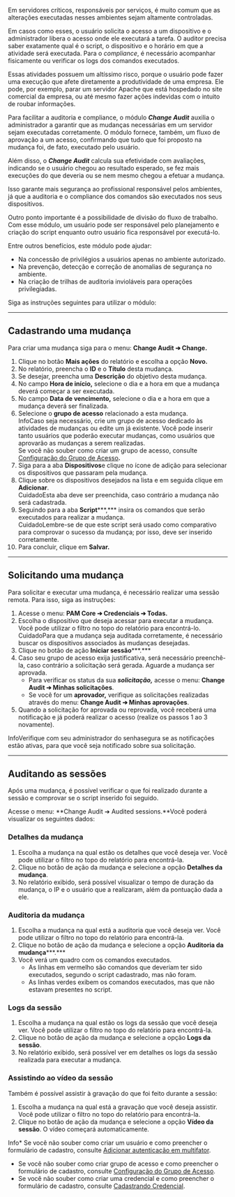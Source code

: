 Em servidores críticos, responsáveis por serviços, é muito comum que as alterações executadas nesses ambientes sejam altamente controladas.

Em casos como esses, o usuário solicita o acesso a um dispositivo e o administrador libera o acesso onde ele executará a tarefa. O auditor precisa saber exatamente qual é o script, o dispositivo e o horário em que a atividade será executada. Para o *compliance*, é necessário acompanhar fisicamente ou verificar os logs dos comandos executados.

Essas atividades possuem um altíssimo risco, porque o usuário pode fazer uma execução que afete diretamente a produtividade de uma empresa. Ele pode, por exemplo, parar um servidor Apache que está hospedado no site comercial da empresa, ou até mesmo fazer ações indevidas com o intuito de roubar informações.

Para facilitar a auditoria e compliance, o módulo ***Change Audit*** auxilia o administrador a garantir que as mudanças necessárias em um servidor sejam executadas corretamente. O módulo fornece, também, um fluxo de aprovação a um acesso, confirmando que tudo que foi proposto na mudança foi, de fato, executado pelo usuário.

Além disso, o ***Change Audit*** calcula sua efetividade com avaliações, indicando se o usuário chegou ao resultado esperado, se fez mais execuções do que deveria ou se nem mesmo chegou a efetuar a mudança.

Isso garante mais segurança ao profissional responsável pelos ambientes, já que a auditoria e o compliance dos comandos são executados nos seus dispositivos.

Outro ponto importante é a possibilidade de divisão do fluxo de trabalho. Com esse módulo, um usuário pode ser responsável pelo planejamento e criação do script enquanto outro usuário fica responsável por executá\-lo.

Entre outros benefícios, este módulo pode ajudar:

* Na concessão de privilégios a usuários apenas no ambiente autorizado.
* Na prevenção, detecção e correção de anomalias de segurança no ambiente.
* Na criação de trilhas de auditoria invioláveis para operações privilegiadas.

Siga as instruções seguintes para utilizar o módulo:



---

## Cadastrando uma mudança

Para criar uma mudança siga para o menu: **Change Audit ➔ Change.**

1. Clique no botão **Mais ações** do relatório e escolha a opção **Novo.**
2. No relatório, preencha o **ID** e o **Título** desta mudança.
3. Se desejar, preencha uma **Descrição** do objetivo desta mudança.
4. No campo **Hora de início,** selecione o dia e a hora em que a mudança deverá começar a ser executada.
5. No campo **Data de vencimento,** selecione o dia e a hora em que a mudança deverá ser finalizada.
6. Selecione o **grupo de acesso** relacionado a esta mudança.  
InfoCaso seja necessário, crie um grupo de acesso dedicado às atividades de mudanças ou edite um já existente. Você pode inserir tanto usuários que poderão executar mudanças, como usuários que aprovarão as mudanças a serem realizadas.  
Se você não souber como criar um grupo de acesso, consulte [Configuração do Grupo de Acesso](/v3-33/docs/pt/user-management-access-groups)**.**
7. Siga para a aba **Dispositivos**e clique no ícone de adição para selecionar os dispositivos que passaram pela mudança.
8. Clique sobre os dispositivos desejados na lista e em seguida clique em **Adicionar**.  
CuidadoEsta aba deve ser preenchida, caso contrário a mudança não será cadastrada.
9. Seguindo para a aba **Script*****,*** insira os comandos que serão executados para realizar a mudança.  
CuidadoLembre\-se de que este script será usado como comparativo para comprovar o sucesso da mudança; por isso, deve ser inserido corretamente.
10. Para concluir, clique em **Salvar.**



---

## Solicitando uma mudança

Para solicitar e executar uma mudança, é necessário realizar uma sessão remota. Para isso, siga as instruções:

1. Acesse o menu: **PAM Core ➔ Credenciais ➔ Todas.**
2. Escolha o dispositivo que deseja acessar para executar a mudança. Você pode utilizar o filtro no topo do relatório para encontrá\-lo.  
CuidadoPara que a mudança seja auditada corretamente, é necessário buscar os dispositivos associados às mudanças desejadas.
3. Clique no botão de ação **Iniciar sessão*****.***
4. Caso seu grupo de acesso exija justificativa, será necessário preenchê\-la, caso contrário a solicitação será gerada. Aguarde a mudança ser aprovada.
	* Para verificar os status da sua ***solicitação,*** acesse o menu: **Change Audit ➔ Minhas solicitações**.
	* Se você for um **aprovador,** verifique as solicitações realizadas através do menu: **Change Audit ➔ Minhas aprovações**.
5. Quando a solicitação for aprovada ou reprovada, você receberá uma notificação e já poderá realizar o acesso (realize os passos 1 ao 3 novamente).

InfoVerifique com seu administrador do senhasegura se as notificações estão ativas, para que você seja notificado sobre sua solicitação.



---

## Auditando as sessões

Após uma mudança, é possível verificar o que foi realizado durante a sessão e comprovar se o script inserido foi seguido.

Acesse o menu: **Change Audit ➔ Audited sessions.**Você poderá visualizar os seguintes dados:

### Detalhes da mudança

1. Escolha a mudança na qual estão os detalhes que você deseja ver. Você pode utilizar o filtro no topo do relatório para encontrá\-la.
2. Clique no botão de ação da mudança e selecione a opção **Detalhes da mudança**.
3. No relatório exibido, será possível visualizar o tempo de duração da mudança, o IP e o usuário que a realizaram, além da pontuação dada a ele.

### Auditoria da mudança

1. Escolha a mudança na qual está a auditoria que você deseja ver. Você pode utilizar o filtro no topo do relatório para encontrá\-la.
2. Clique no botão de ação da mudança e selecione a opção **Auditoria da mudança*****.***
3. Você verá um quadro com os comandos executados.
	* As linhas em vermelho são comandos que deveriam ter sido executados, segundo o script cadastrado, mas não foram.
	* As linhas verdes exibem os comandos executados, mas que não estavam presentes no script.

### Logs da sessão

1. Escolha a mudança na qual estão os logs da sessão que você deseja ver. Você pode utilizar o filtro no topo do relatório para encontrá\-la.
2. Clique no botão de ação da mudança e selecione a opção **Logs da sessão**.
3. No relatório exibido, será possível ver em detalhes os logs da sessão realizada para executar a mudança.

### Assistindo ao vídeo da sessão

Também é possível assistir à gravação do que foi feito durante a sessão:

1. Escolha a mudança na qual está a gravação que você deseja assistir. Você pode utilizar o filtro no topo do relatório para encontrá\-la.
2. Clique no botão de ação da mudança e selecione a opção **Vídeo da sessão**. O vídeo começará automaticamente.

Info* Se você não souber como criar um usuário e como preencher o formulário de cadastro, consulte [Adicionar autenticação em multifator](/v3-33/docs/pt/user-management-add-multi-factor-authentication).
* Se você não souber como criar grupo de acesso e como preencher o formulário de cadastro, consulte [Configuração do Grupo de Acesso](/v3-33/docs/pt/user-management-access-groups).
* Se você não souber como criar uma credencial e como preencher o formulário de cadastro, consulte [Cadastrando Credencial](/v3-33/docs/pt/pam-how-to-set-up-a-credential-in-senhasegura).

